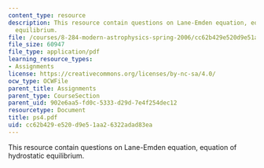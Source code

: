 ```yaml
---
content_type: resource
description: This resource contain questions on Lane-Emden equation, equation of hydrostatic
  equilibrium.
file: /courses/8-284-modern-astrophysics-spring-2006/cc62b429e520d9e51aa26322adad83ea_ps4.pdf
file_size: 60947
file_type: application/pdf
learning_resource_types:
- Assignments
license: https://creativecommons.org/licenses/by-nc-sa/4.0/
ocw_type: OCWFile
parent_title: Assignments
parent_type: CourseSection
parent_uid: 902e6aa5-fd0c-5333-d29d-7e4f254dec12
resourcetype: Document
title: ps4.pdf
uid: cc62b429-e520-d9e5-1aa2-6322adad83ea
---
```

This resource contain questions on Lane-Emden equation, equation of hydrostatic equilibrium.